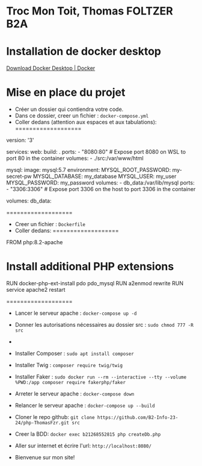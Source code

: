 # Troc Mon Toit, Thomas FOLTZER B2A #



# Installation de docker desktop

[Download Docker Desktop | Docker](https://www.docker.com/products/docker-desktop/)

# Mise en place du projet

- Créer un dossier qui contiendra votre code.
- Dans ce dossier, creer un fichier : `docker-compose.yml`
- Coller dedans (attention aux espaces et aux tabulations):
===================

version: '3'

services:
  web:
    build: .
    ports:
      - "8080:80" # Expose port 8080 on WSL to port 80 in the container
    volumes:
      - ./src:/var/www/html

  mysql:
    image: mysql:5.7
    environment:
      MYSQL_ROOT_PASSWORD: my-secret-pw
      MYSQL_DATABASE: my_database
      MYSQL_USER: my_user
      MYSQL_PASSWORD: my_password
    volumes:
      - db_data:/var/lib/mysql
    ports:
      - "3306:3306" # Expose port 3306 on the host to port 3306 in the container

volumes:
  db_data:

===================
- Creer un fichier : `Dockerfile`
- Coller dedans:
===================
  
FROM php:8.2-apache
# Install additional PHP extensions
RUN docker-php-ext-install pdo pdo_mysql
RUN a2enmod rewrite
RUN service apache2 restart

===================
- Lancer le serveur apache : `docker-compose up -d`
- Donner les autorisations nécessaires au dossier src : `sudo chmod 777 -R src`
- 
- Installer Composer : `sudo apt install composer`
- Installer Twig : `composer require twig/twig`
- Installer Faker : `sudo docker run --rm --interactive --tty --volume %PWD:/app composer require fakerphp/faker`

- Arreter le serveur apache : `docker-compose down`
- Relancer le serveur apache : `docker-compose up --build`

- Cloner le repo github: `git clone https://github.com/B2-Info-23-24/php-ThomasFzr.git src`
- Creer la BDD: `docker exec b21268552815 php createDb.php`

- Aller sur internet et écrire l'url: `http://localhost:8080/`
- Bienvenue sur mon site!

  



